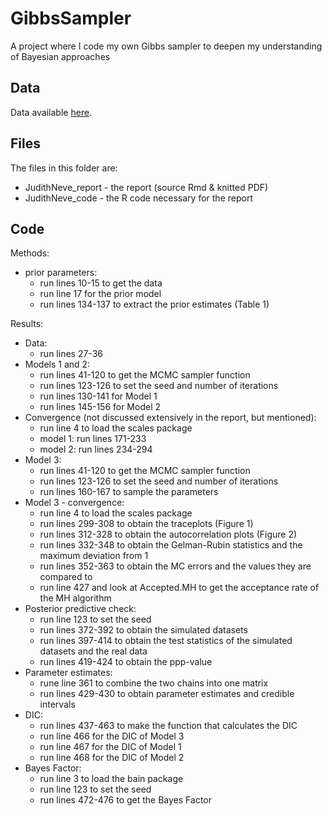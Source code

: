 # GibbsSampler
A project where I code my own Gibbs sampler to deepen my understanding of Bayesian approaches

## Data
Data available [here](https://www.kaggle.com/datasets/rajyellow46/wine-quality).

## Files
The files in this folder are:

* JudithNeve_report - the report (source Rmd & knitted PDF)
* JudithNeve_code - the R code necessary for the report

## Code

Methods:
* prior parameters:
	- run lines 10-15 to get the data
	- run line 17 for the prior model
	- run lines 134-137 to extract the prior estimates (Table 1)

Results:
* Data:
	- run lines 27-36
* Models 1 and 2:
	- run lines 41-120 to get the MCMC sampler function
	- run lines 123-126 to set the seed and number of iterations
	- run lines 130-141 for Model 1
	- run lines 145-156 for Model 2
* Convergence (not discussed extensively in the report, but mentioned):
	- run line 4 to load the scales package
	- model 1: run lines 171-233
	- model 2: run lines 234-294
* Model 3:
	- run lines 41-120 to get the MCMC sampler function
	- run lines 123-126 to set the seed and number of iterations
	- run lines 160-167 to sample the parameters
* Model 3 - convergence:
	- run line 4 to load the scales package
	- run lines 299-308 to obtain the traceplots (Figure 1)
	- run lines 312-328 to obtain the autocorrelation plots (Figure 2)
	- run lines 332-348 to obtain the Gelman-Rubin statistics and the maximum deviation from 1
	- run lines 352-363 to obtain the MC errors and the values they are compared to
	- run line 427 and look at Accepted.MH to get the acceptance rate of the MH algorithm
* Posterior predictive check:
	- run line 123 to set the seed
	- run lines 372-392 to obtain the simulated datasets
	- run lines 397-414 to obtain the test statistics of the simulated datasets and the real data
	- run lines 419-424 to obtain the ppp-value
* Parameter estimates:
	- rune line 361 to combine the two chains into one matrix
	- run lines 429-430 to obtain parameter estimates and credible intervals
* DIC:
	- run lines 437-463 to make the function that calculates the DIC
	- run line 466 for the DIC of Model 3
	- run line 467 for the DIC of Model 1
	- run line 468 for the DIC of Model 2
* Bayes Factor:
	- run line 3 to load the bain package
	- run line 123 to set the seed
	- run lines 472-476 to get the Bayes Factor
